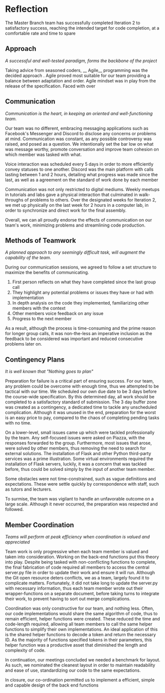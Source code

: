 
# Reflection

The Master Branch team has successfully completed Iteration 2 to satisfactory 
success, reaching the intended target for code completion, at a comfortable rate and
time to spare

## Approach
*A successful and well-tested paradigm, forms the backbone of the project*

Taking advice from seasoned coders, __ Agile__ programming was the decided approach . Agile proved most suitable for our team
providing a balance between adaptation and order. Agile mindset was in play from the release of the specification. Faced with over

## Communication
*Communication is the heart, in keeping an oriented and well-functioning team.*

 Our team was no different, embracing messaging applications such as Facebook's Messenger and Discord to disclose any concerns or problems at mind. Communication was constant, as any possible controversy was
raised, and posed as a question. We intentionally set the bar low on what was message worthy,  promote conversation and improve team cohesion on which member was tasked with what. 

Voice interaction was scheduled every 5 days in order to more efficiently convey statuses to one another.
Discord was the main platform with calls lasting between 1 and 2 hours, detailing what progress was made since the last, as well as a agreement on the standard of work done by each member

Communication was not only restricted to digital mediums. Weekly meetups in tutorials and labs gave a physical interaction that culminated in walk-throughs of problems to others. Over the designated weeks for Iteration 2, we met up physically on the last week for 2 hours in a computer lab, in order to synchronize and direct work for the final assembly.

Overall, we can all proudly endorse the effects of communication on our team's work, minimizing problems and streamlining code production.

## Methods of Teamwork
*A planned approach to any seemingly difficult task, will augment the capability of the team*.

During our communication sessions, we agreed to follow a set structure to maximize the benefits of communicating.

 1. First person reflects on what they have completed since the last group call
 2. They highlight any potential problems or issues they have or had with implementation
 3. In depth analysis on the code they implemented, familiarizing other members with the context
 4. Other members voice feedback on any issue
 5. Progress to the next member

As a result, although the process is time-consuming and the prime reason for longer group calls, it was non-the-less an imperative inclusion as the feedback to be considered was important and reduced consecutive problems later on.

## Contingency Plans
*It is well known that "Nothing goes to plan"*

Preparation for failure is a critical part of ensuring success. For our team, any problem could be overcome with enough time, thus we attempted to be tactical with our time. We scheduled our own due date to be 3 days before the course-wide specification. By this determined day, all work should be completed to a satisfactory standard of submission. The 3 day buffer zone was created as a contingency, a dedicated time to tackle any unscheduled complication. Although it was unused in the end, preparation for the worst is an easy price to pay, compared to the chaos of completing pending tasks with no time.

On a lower-level, small issues came up which were tackled professionally by the team. Any self-focused issues were asked on Piazza, with the responses forwarded to the group. Furthermore, most issues that arose, were solved by other members, thus removing the need to search for external solutions. The installation of Flask and other Python third-party services was a prime illustration. Some virtual environments required the installation of Flask servers, luckily, it was a concern that was tackled before, thus could be solved simply by the input of another team member.

Some obstacles were not time-constrained, such as vague definitions and expectations. These were settle quickly by correspondence with staff, such as tutors and lecturers.

To surmise, the team was vigilant to handle an unfavorable outcome on a large scale. Although it never occurred, the preparation was respected and followed.

## Member Coordination
*Teams will perform at peak efficiency when coordination is valued and appreciated*

Team work is only progressive when each team member is valued and taken into consideration. Working on the back-end functions put this theory into play. Despite being tasked with non-conflicting functions to complete, the final fabrication of code required all members to access the central server.py file in order to update their work and ensure it will run. Although the Git open resource deters conflicts, we as a team, largely found it to complicate matters. Fortunately, it did not take long to update the server.py with necessary information, thus each team member wrote out their wrapper-functions on a separate document, before taking turns to integrate their work, to prevent having to sort out merge complications.

Coordination was only constructive for our team, and nothing less. Often, our code implementations would share the same algorithm of code, thus to remain efficient, helper functions were created. These reduced the time and code-length required, allowing all team members to call the same helper functions to simplify their own implementations. An ideal application of this is the shared helper functions to decode a token and return the necessary ID. As the majority of functions specified tokens in their parameters, this helper function was a productive asset that diminished the length and complexity of code.

In continuation, our meetings concluded we needed a benchmark for layout. As such, we nominated the cleanest layout in order to maintain readability and ease of use, standardizing our code to the same expectations.

In closure, our co-ordination permitted us to implement a efficient, simple and capable design of the back end functions
